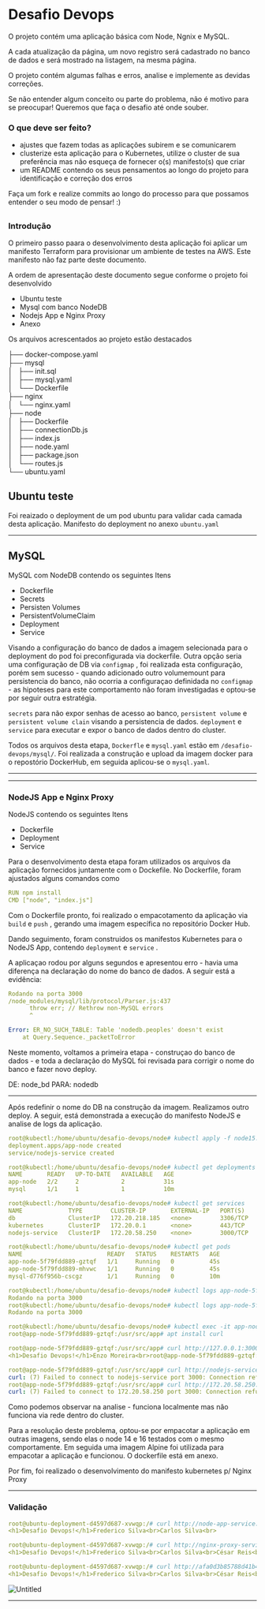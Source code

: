 # Desafio Devops

O projeto contém uma aplicação básica com Node, Ngnix e MySQL. 

A cada atualização da página, um novo registro será cadastrado no banco de dados e será mostrado na listagem, na mesma página.  

O projeto contém algumas falhas e erros, analise e implemente as devidas correções.

Se não entender algum conceito ou parte do problema, não é motivo para se preocupar! Queremos que faça o desafio até onde souber.

### O que deve ser feito? ### 

 - ajustes que fazem todas as aplicações subirem e se comunicarem
 - clusterize esta aplicação para o Kubernetes, utilize o cluster de sua preferência mas não esqueça de fornecer o(s) manifesto(s) que criar 
 - um README contendo os seus pensamentos ao longo do projeto para identificação e correção dos erros

Faça um fork e realize commits ao longo do processo para que possamos entender o seu modo de pensar! :)



##

### Introdução

O primeiro passo paara o desenvolvimento desta aplicação foi aplicar um manifesto Terraform para provisionar um ambiente de testes na AWS. Este manifesto não faz parte deste documento. 

A ordem de apresentação deste documento segue conforme o projeto foi desenvolvido

- Ubuntu teste
- Mysql com banco NodeDB
- Nodejs App e Nginx Proxy
- Anexo


Os arquivos acrescentados ao projeto estão destacados


├── docker-compose.yaml  
├── mysql  
│   ├── init.sql  
│   ├── mysql.yaml    
│   └── Dockerfile     
├── nginx   
│   └── nginx.yaml    
├── node  
│   ├── Dockerfile     
│   ├── connectionDb.js  
│   ├── index.js  
│   ├── node.yaml     
│   ├── package.json  
│   └── routes.js  
└── ubuntu.yaml  


## Ubuntu teste

Foi reaizado o deployment de um pod ubuntu para validar cada camada desta aplicação. Manifesto do deployment no anexo `ubuntu.yaml`
 

---

## MySQL

MySQL com NodeDB contendo os seguintes Itens

- Dockerfile
- Secrets
- Persisten Volumes
- PersistentVolumeClaim
- Deployment
- Service

Visando a configuração do banco de dados a imagem selecionada para o deployment do pod foi preconfigurada via dockerfile. Outra opção seria uma configuração de DB via  `configmap` , foi realizada esta configuração, porém sem sucesso - quando adicionado outro volumemount para persistencia do banco, não ocorria a configuraçao definidada no `configmap` - as hipoteses para este comportamento não foram investigadas e optou-se por seguir outra estratégia.

`secrets` para não expor senhas de acesso ao banco, `persistent volume`  e `persistent volume clain` visando a persistencia de dados. `deployment`  e `service` para executar e expor o banco de dados dentro do cluster. 

Todos os arquivos desta etapa, `Dockerfle` e `mysql.yaml` estão em `/desafio-devops/mysql/`. Foi realizada a construção e upload da imagem docker para o repostório DockerHub, em seguida aplicou-se o `mysql.yaml`.


---






---

### NodeJS App e Nginx Proxy

NodeJS contendo os seguintes Itens

- Dockerfile
- Deployment
- Service

Para o desenvolvimento desta etapa foram utilizados os arquivos da aplicação fornecidos juntamente com o Dockefile. No Dockerfile, foram ajustados alguns comandos como

```yaml
RUN npm install
CMD ["node", "index.js"]
```

Com o Dockerfile pronto, foi realizado o empacotamento da aplicação via `build` e `push` , gerando uma imagem específica no repositório Docker Hub. 

Dando seguimento, foram construidos os manifestos Kubernetes para o NodeJS App, contendo `deployment` e `service` . 

A aplicaçao rodou por alguns segundos e apresentou erro - havia uma diferença na declaração do nome do banco de dados. A seguir está a evidência:

```yaml
Rodando na porta 3000
/node_modules/mysql/lib/protocol/Parser.js:437
      throw err; // Rethrow non-MySQL errors
      ^

Error: ER_NO_SUCH_TABLE: Table 'nodedb.peoples' doesn't exist
    at Query.Sequence._packetToError 
```

Neste momento, voltamos a primeira etapa - construçao do banco de dados - e toda a declaração do MySQL foi revisada para corrigir o nome do banco e fazer novo deploy.

DE:         node_bd
PARA:     nodedb

---

Após redefinir o nome do DB na construção da imagem. Realizamos outro deploy. A seguir, está demonstrada a execução do manifesto NodeJS e analise de logs da aplicação. 

```yaml
root@kubectl:/home/ubuntu/desafio-devops/node# kubectl apply -f node15.yaml
deployment.apps/app-node created
service/nodejs-service created
```

```yaml
root@kubectl:/home/ubuntu/desafio-devops/node# kubectl get deployments
NAME       READY   UP-TO-DATE   AVAILABLE   AGE
app-node   2/2     2            2           31s
mysql      1/1     1            1           10m

root@kubectl:/home/ubuntu/desafio-devops/node# kubectl get services
NAME             TYPE        CLUSTER-IP       EXTERNAL-IP   PORT(S)    AGE
db               ClusterIP   172.20.218.185   <none>        3306/TCP   13m
kubernetes       ClusterIP   172.20.0.1       <none>        443/TCP    128m
nodejs-service   ClusterIP   172.20.58.250    <none>        3000/TCP   4m12s

root@kubectl:/home/ubuntu/desafio-devops/node# kubectl get pods
NAME                        READY   STATUS    RESTARTS   AGE
app-node-5f79fdd889-gztqf   1/1     Running   0          45s
app-node-5f79fdd889-mhvwc   1/1     Running   0          45s
mysql-d776f956b-cscgz       1/1     Running   0          10m

root@kubectl:/home/ubuntu/desafio-devops/node# kubectl logs app-node-5f79fdd889-gztqf
Rodando na porta 3000
root@kubectl:/home/ubuntu/desafio-devops/node# kubectl logs app-node-5f79fdd889-mhvwc
Rodando na porta 3000

root@kubectl:/home/ubuntu/desafio-devops/node# kubectl exec -it app-node-5f79fdd889-gztqf -- /bin/bash
root@app-node-5f79fdd889-gztqf:/usr/src/app# apt install curl

root@app-node-5f79fdd889-gztqf:/usr/src/app# curl http://127.0.0.1:3000/
<h1>Desafio Devops!</h1>Enzo Moreira<br>root@app-node-5f79fdd889-gztqf:/usr/src/app#

root@app-node-5f79fdd889-gztqf:/usr/src/app# curl http://nodejs-service:3000/
curl: (7) Failed to connect to nodejs-service port 3000: Connection refused
root@app-node-5f79fdd889-gztqf:/usr/src/app# curl http://172.20.58.250:3000/
curl: (7) Failed to connect to 172.20.58.250 port 3000: Connection refused
```

Como podemos observar na analise - funciona localmente mas não funciona via rede dentro do cluster.

Para a resolução deste problema, optou-se por empacotar a aplicação em outras imagens, sendo elas o node 14 e 16 testados com o mesmo comportamente. Em seguida uma imagem Alpine foi utilizada para empacotar a aplicação e funcionou. O dockerfile está em anexo.

Por fim, foi realizado o desenvolvimento do manifesto kubernetes p/ Nginx Proxy

---

### Validação

```yaml
root@ubuntu-deployment-d4597d687-xvwqp:/# curl http://node-app-service:3000/
<h1>Desafio Devops!</h1>Frederico Silva<br>Carlos Silva<br>

root@ubuntu-deployment-d4597d687-xvwqp:/# curl http://nginx-proxy-service/
<h1>Desafio Devops!</h1>Frederico Silva<br>Carlos Silva<br>César Reis<br>

root@ubuntu-deployment-d4597d687-xvwqp:/# curl http://afa0d3b85788d41b48a51e145c243edc-1599917297.us-east-2.elb.amazonaws.com/
<h1>Desafio Devops!</h1>Frederico Silva<br>Carlos Silva<br>César Reis<br>Enzo Costa<br>root@ubuntu-deployment-d4597d687-xvwqp:/#
```

![Untitled](https://prod-files-secure.s3.us-west-2.amazonaws.com/a592af5b-4040-4414-a59d-64286800fcd3/cbf2ed2c-6f64-49e4-9a42-0b38f2ed7ee8/Untitled.png)

---
